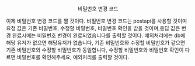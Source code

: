 <center>비밀번호 변경 코드</center>

  이제 비밀번호 변경 코드를 짤 것이다. 비밀번호 변경 코드는 postapi를 사용할 것이며 요청 값은 기존 비밀번호, 수정할 비밀번호, 비밀번호 확인을 받을 것이며,응답 값은 변경 완료시에는 비밀번호 변경이 완료되었습니다를 출력할 것이다. 예외처리에는 db에 해당 유저가 없으면 해당유저가 없습니다, 기존 비밀번호와 수정할 비밀번호가 같으면 기존 비밀번호와 수정할 비밀번호가 동일합니다, 수정할 비밀번호와 비밀번호 확인이 다르면 비밀번호를 확인해주세요, 예외처리를 출력할 것이다.